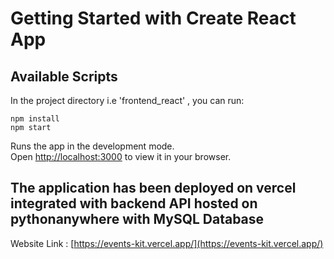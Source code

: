 # Getting Started with Create React App


## Available Scripts

In the project directory i.e 'frontend_react' , you can run:

```
npm install
npm start
```

Runs the app in the development mode.\
Open [http://localhost:3000](http://localhost:3000) to view it in your browser.


## The application has been deployed on vercel integrated with backend API hosted on pythonanywhere with MySQL Database
Website Link : [https://events-kit.vercel.app/](https://events-kit.vercel.app/)
